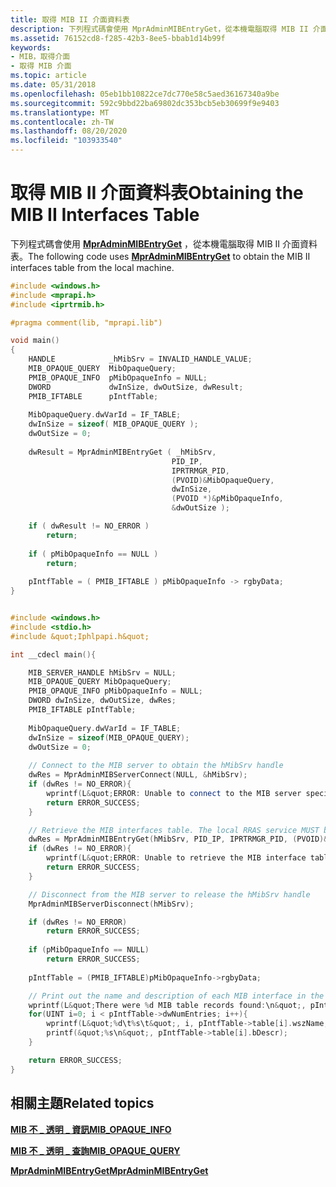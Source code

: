 ```yaml
---
title: 取得 MIB II 介面資料表
description: 下列程式碼會使用 MprAdminMIBEntryGet，從本機電腦取得 MIB II 介面資料表。
ms.assetid: 76152cd8-f285-42b3-8ee5-bbab1d14b99f
keywords:
- MIB，取得介面
- 取得 MIB 介面
ms.topic: article
ms.date: 05/31/2018
ms.openlocfilehash: 05eb1bb10822ce7dc770e58c5aed36167340a9be
ms.sourcegitcommit: 592c9bbd22ba69802dc353bcb5eb30699f9e9403
ms.translationtype: MT
ms.contentlocale: zh-TW
ms.lasthandoff: 08/20/2020
ms.locfileid: "103933540"
---
```

# <a name="obtaining-the-mib-ii-interfaces-table"></a><span data-ttu-id="65314-105">取得 MIB II 介面資料表</span><span class="sxs-lookup"><span data-stu-id="65314-105">Obtaining the MIB II Interfaces Table</span></span>

<span data-ttu-id="65314-106">下列程式碼會使用 [**MprAdminMIBEntryGet**](/windows/desktop/api/Mprapi/nf-mprapi-mpradminmibentryget) ，從本機電腦取得 MIB II 介面資料表。</span><span class="sxs-lookup"><span data-stu-id="65314-106">The following code uses [**MprAdminMIBEntryGet**](/windows/desktop/api/Mprapi/nf-mprapi-mpradminmibentryget) to obtain the MIB II interfaces table from the local machine.</span></span>


```C++
#include <windows.h>
#include <mprapi.h>
#include <iprtrmib.h>

#pragma comment(lib, "mprapi.lib")

void main()
{
    HANDLE            _hMibSrv = INVALID_HANDLE_VALUE;  
    MIB_OPAQUE_QUERY  MibOpaqueQuery; 
    PMIB_OPAQUE_INFO  pMibOpaqueInfo = NULL; 
    DWORD             dwInSize, dwOutSize, dwResult; 
    PMIB_IFTABLE      pIntfTable; 
    
    MibOpaqueQuery.dwVarId = IF_TABLE; 
    dwInSize = sizeof( MIB_OPAQUE_QUERY ); 
    dwOutSize = 0; 
    
    dwResult = MprAdminMIBEntryGet ( _hMibSrv, 
                                    PID_IP, 
                                    IPRTRMGR_PID, 
                                    (PVOID)&MibOpaqueQuery, 
                                    dwInSize, 
                                    (PVOID *)&pMibOpaqueInfo, 
                                    &dwOutSize );

    if ( dwResult != NO_ERROR )
        return;
    
    if ( pMibOpaqueInfo == NULL ) 
        return; 
    
    pIntfTable = ( PMIB_IFTABLE ) pMibOpaqueInfo -> rgbyData;
}


#include <windows.h>
#include <stdio.h>
#include &quot;Iphlpapi.h&quot;

int __cdecl main(){

    MIB_SERVER_HANDLE hMibSrv = NULL;  
    MIB_OPAQUE_QUERY MibOpaqueQuery; 
    PMIB_OPAQUE_INFO pMibOpaqueInfo = NULL; 
    DWORD dwInSize, dwOutSize, dwRes; 
    PMIB_IFTABLE pIntfTable; 
    
    MibOpaqueQuery.dwVarId = IF_TABLE; 
    dwInSize = sizeof(MIB_OPAQUE_QUERY); 
    dwOutSize = 0; 
    
    // Connect to the MIB server to obtain the hMibSrv handle
    dwRes = MprAdminMIBServerConnect(NULL, &hMibSrv);    
    if (dwRes != NO_ERROR){
        wprintf(L&quot;ERROR: Unable to connect to the MIB server specified.\n&quot;);
        return ERROR_SUCCESS;
    }

    // Retrieve the MIB interfaces table. The local RRAS service MUST be running or this call will fail.
    dwRes = MprAdminMIBEntryGet(hMibSrv, PID_IP, IPRTRMGR_PID, (PVOID)&MibOpaqueQuery, dwInSize, (PVOID*)&pMibOpaqueInfo, &dwOutSize);
    if (dwRes != NO_ERROR){
        wprintf(L&quot;ERROR: Unable to retrieve the MIB interface table.\n&quot;);
        return ERROR_SUCCESS;
    }

    // Disconnect from the MIB server to release the hMibSrv handle
    MprAdminMIBServerDisconnect(hMibSrv);

    if (dwRes != NO_ERROR)
        return ERROR_SUCCESS;
    
    if (pMibOpaqueInfo == NULL) 
        return ERROR_SUCCESS; 
    
    pIntfTable = (PMIB_IFTABLE)pMibOpaqueInfo->rgbyData;

    // Print out the name and description of each MIB interface in the table
    wprintf(L&quot;There were %d MIB table records found:\n&quot;, pIntfTable->dwNumEntries);
    for(UINT i=0; i < pIntfTable->dwNumEntries; i++){
        wprintf(L&quot;%d\t%s\t&quot;, i, pIntfTable->table[i].wszName, pIntfTable->table[i].bDescr);
        printf(&quot;%s\n&quot;, pIntfTable->table[i].bDescr);
    }

    return ERROR_SUCCESS;
}
```





## <a name="related-topics"></a><span data-ttu-id="65314-107">相關主題</span><span class="sxs-lookup"><span data-stu-id="65314-107">Related topics</span></span>

<dl> <dt>

[<span data-ttu-id="65314-108">**MIB 不 \_ 透明 \_ 資訊**</span><span class="sxs-lookup"><span data-stu-id="65314-108">**MIB\_OPAQUE\_INFO**</span></span>](/windows/desktop/api/iprtrmib/ns-iprtrmib-mib_opaque_info)
</dt> <dt>

[<span data-ttu-id="65314-109">**MIB 不 \_ 透明 \_ 查詢**</span><span class="sxs-lookup"><span data-stu-id="65314-109">**MIB\_OPAQUE\_QUERY**</span></span>](/windows/desktop/api/iprtrmib/ns-iprtrmib-mib_opaque_query)
</dt> <dt>

[<span data-ttu-id="65314-110">**MprAdminMIBEntryGet**</span><span class="sxs-lookup"><span data-stu-id="65314-110">**MprAdminMIBEntryGet**</span></span>](/windows/desktop/api/Mprapi/nf-mprapi-mpradminmibentryget)
</dt> </dl>

 

 